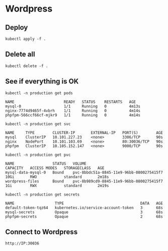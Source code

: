 # Wordpress 

## Deploy

`kubectl apply -f .`

## Delete all

`kubectl delete -f .`

## See if everything is OK

`kubectl -n production get pods`
```
NAME                      READY   STATUS    RESTARTS   AGE
mysql-0                   1/1     Running   0          4m13s
nginx-7774d9465f-4vbrh    1/1     Running   0          4m14s
phpfpm-566ccf66cf-mjkr9   1/1     Running   0          4m14s
```

`kubectl -n production get svc`
```
NAME     TYPE        CLUSTER-IP       EXTERNAL-IP   PORT(S)        AGE
mysql    ClusterIP   10.101.227.23    <none>        3306/TCP       90s
nginx    NodePort    10.101.103.69    <none>        80:30036/TCP   90s
phpfpm   ClusterIP   10.105.152.147   <none>        9000/TCP       90s
```

`kubectl -n production get pvc`
```
NAME                 STATUS   VOLUME                                     CAPACITY   ACCESS MODES   STORAGECLASS   AGE
mysql-data-mysql-0   Bound    pvc-8bbdc51a-8845-11e9-96bb-0800275415f7   10Gi       RWO            standard       2m18s
wordpress-files      Bound    pvc-8b989cd9-8845-11e9-96bb-0800275415f7   1Gi        RWX            standard       2m19s
```

`kubectl -n production get secrets`
```
NAME                  TYPE                                  DATA   AGE
default-token-tqz64   kubernetes.io/service-account-token   3      68s
mysql-secrets         Opaque                                3      68s
phpfpm-secrets        Opaque                                2      68s
```

## Connect to Wordpress

`http://IP:30036`